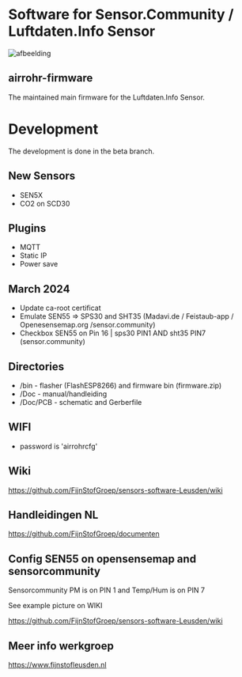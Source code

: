 
# Software for Sensor.Community / Luftdaten.Info Sensor

![afbeelding](https://github.com/user-attachments/assets/9d71a39e-9e80-425a-a432-5dd19330daae)


## airrohr-firmware

The maintained main firmware for the Luftdaten.Info Sensor. 

# Development

The development is done in the beta branch.

## New Sensors

* SEN5X
* CO2 on SCD30

## Plugins

* MQTT
* Static IP
* Power save

## March 2024
* Update ca-root certificat
* Emulate SEN55 => SPS30 and SHT35 (Madavi.de / Feistaub-app / Openesensemap.org /sensor.community)
* Checkbox SEN55 on Pin 16 | sps30 PIN1 AND sht35 PIN7 (sensor.community)

## Directories 

* /bin      - flasher (FlashESP8266) and firmware bin (firmware.zip)
* /Doc      - manual/handleiding 
* /Doc/PCB 	- schematic and Gerberfile


## WIFI 

* password is 'airrohrcfg'

## Wiki

https://github.com/FijnStofGroep/sensors-software-Leusden/wiki

## Handleidingen NL

https://github.com/FijnStofGroep/documenten

## Config SEN55 on opensensemap and sensorcommunity

Sensorcommunity PM is on PIN 1 and Temp/Hum is on PIN 7 

See example picture on WIKI

https://github.com/FijnStofGroep/sensors-software-Leusden/wiki

## Meer info werkgroep
https://www.fijnstofleusden.nl
